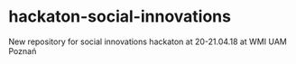 # hackaton-social-innovations
New repository for social innovations hackaton at 20-21.04.18 at WMI UAM Poznań
